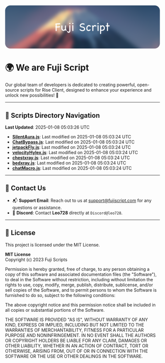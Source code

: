 ![Banner](.github/b.webp)

# 🌍 **We are Fuji Script**

Our global team of developers is dedicated to creating powerful, open-source scripts for Rise Client, designed to enhance your experience and unlock new possibilities! 🌟

---
<!-- SCRIPTS_NAVIGATION_START -->
## 📂 **Scripts Directory Navigation**

**Last Updated**: 2025-01-08 05:03:26 UTC

- **[SilentAura.js](scripts/SilentAura.js)**: Last modified on 2025-01-08 05:03:24 UTC
- **[ChatBypass.js](scripts/ChatBypass.js)**: Last modified on 2025-01-08 05:03:24 UTC
- **[jetpackFly.js](scripts/jetpackFly.js)**: Last modified on 2025-01-08 05:03:24 UTC
- **[velocityHylex.js](scripts/velocityHylex.js)**: Last modified on 2025-01-08 05:03:24 UTC
- **[chestxray.js](scripts/chestxray.js)**: Last modified on 2025-01-08 05:03:24 UTC
- **[bedxray.js](scripts/bedxray.js)**: Last modified on 2025-01-08 05:03:24 UTC
- **[chatMacro.js](scripts/chatMacro.js)**: Last modified on 2025-01-08 05:03:24 UTC

<!-- SCRIPTS_NAVIGATION_END -->

---

## 💬 **Contact Us**  
- 📬 **Support Email**: Reach out to us at [support@fujiscript.com](mailto:support@fujiscript.com) for any questions or assistance.  
- 💬 **Discord**: Contact **Leo728** directly at `Discord@leo728`.

---

## 📜 **License**

This project is licensed under the MIT License.  

**MIT License**  
Copyright (c) 2023 Fuji Scripts  

Permission is hereby granted, free of charge, to any person obtaining a copy of this software and associated documentation files (the "Software"), to deal in the Software without restriction, including without limitation the rights to use, copy, modify, merge, publish, distribute, sublicense, and/or sell copies of the Software, and to permit persons to whom the Software is furnished to do so, subject to the following conditions:  

The above copyright notice and this permission notice shall be included in all copies or substantial portions of the Software.  

THE SOFTWARE IS PROVIDED "AS IS", WITHOUT WARRANTY OF ANY KIND, EXPRESS OR IMPLIED, INCLUDING BUT NOT LIMITED TO THE WARRANTIES OF MERCHANTABILITY, FITNESS FOR A PARTICULAR PURPOSE AND NONINFRINGEMENT. IN NO EVENT SHALL THE AUTHORS OR COPYRIGHT HOLDERS BE LIABLE FOR ANY CLAIM, DAMAGES OR OTHER LIABILITY, WHETHER IN AN ACTION OF CONTRACT, TORT OR OTHERWISE, ARISING FROM, OUT OF OR IN CONNECTION WITH THE SOFTWARE OR THE USE OR OTHER DEALINGS IN THE SOFTWARE.  
